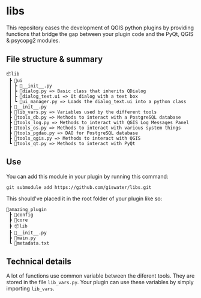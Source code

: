# libs
This repository eases the development of QGIS python plugins by providing functions that bridge the gap between your plugin code and the PyQt, QGIS &amp; psycopg2 modules.

## File structure &amp; summary
```
📦lib
 ┣ 📂ui
 ┃ ┣ 📜__init__.py
 ┃ ┣ 📜dialog.py => Basic class that inherits QDialog
 ┃ ┣ 📜dialog_text.ui => Qt dialog with a text box
 ┃ ┗ 📜ui_manager.py => Loads the dialog_text.ui into a python class
 ┣ 📜__init__.py
 ┣ 📜lib_vars.py => Variables used by the different tools
 ┣ 📜tools_db.py => Methods to interact with a PostgreSQL database
 ┣ 📜tools_log.py => Methods to interact with QGIS Log Messages Panel
 ┣ 📜tools_os.py => Methods to interact with various system things
 ┣ 📜tools_pgdao.py => DAO for PostgreSQL database
 ┣ 📜tools_qgis.py => Methods to interact with QGIS
 ┗ 📜tools_qt.py => Methods to interact with PyQt
```

## Use
You can add this module in your plugin by running this command:

    git submodule add https://github.com/giswater/libs.git


This should've placed it in the root folder of your plugin like so:
```
📂amazing_plugin
 ┣ 📂config
 ┣ 📂core
 ┣ 📦lib
 ┣ 📜__init__.py
 ┣ 📜main.py
 ┗ 📜metadata.txt
```

## Technical details
A lot of functions use common variable between the diferent tools. They are stored in the file `lib_vars.py`. Your plugin can use these variables by simply importing `lib_vars`.
